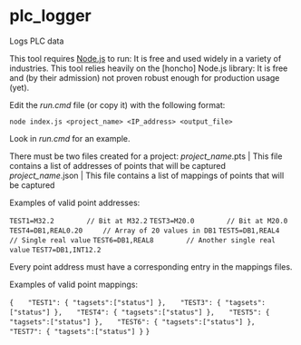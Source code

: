 # plc_logger
Logs PLC data


This tool requires [Node.js](www.nodejs.org) to run: It is free and used widely in a variety of industries.
This tool relies heavily on the [honcho] Node.js library: It is free and (by their admission) not proven robust enough for production usage (yet).

Edit the _run.cmd_ file (or copy it) with the following format:

`node index.js <project_name> <IP_address> <output_file>`

Look in _run.cmd_ for an example.


There must be two files created for a project:
	_project_name_.pts	|	This file contains a list of addresses of points that will be captured
	_project_name_.json	|	This file contains a list of mappings of points that will be captured


Examples of valid point addresses:

`TEST1=M32.2		// Bit at M32.2`
`TEST3=M20.0		// Bit at M20.0`
`TEST4=DB1,REAL0.20		// Array of 20 values in DB1`
`TEST5=DB1,REAL4		// Single real value`
`TEST6=DB1,REAL8		// Another single real value`
`TEST7=DB1,INT12.2`

Every point address must have a corresponding entry in the mappings files.

Examples of valid point mappings:

`{`
`	"TEST1": { "tagsets":["status"] },`
`	"TEST3": { "tagsets":["status"] },`
`	"TEST4": { "tagsets":["status"] },`
`	"TEST5": { "tagsets":["status"] },`
`	"TEST6": { "tagsets":["status"] },`
`	"TEST7": { "tagsets":["status"] }`
`}`

